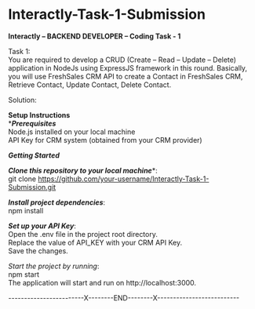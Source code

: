 # Interactly-Task-1-Submission  
**Interactly – BACKEND DEVELOPER – Coding Task - 1**  
    
Task 1:  
You are required to develop a CRUD (Create – Read – Update – Delete) application in NodeJs using ExpressJS framework in this round. Basically, you will use FreshSales CRM API to create a Contact in FreshSales CRM, Retrieve Contact, Update Contact, Delete Contact.  
    
Solution:  
    
**Setup Instructions**    
****Prerequisites***  
Node.js installed on your local machine  
API Key for CRM system (obtained from your CRM provider)  
    
***Getting Started***  
    
***Clone this repository to your local machine****:  
git clone https://github.com/your-username/Interactly-Task-1-Submission.git  
    
***Install project dependencies***:  
npm install  
    
***Set up your API Key***:  
Open the .env file in the project root directory.  
Replace the value of API_KEY with your CRM API Key.  
Save the changes.  
    
*Start the project by running*:  
npm start  
The application will start and run on http://localhost:3000.  
  
------------------------X--------END--------X--------------------------
